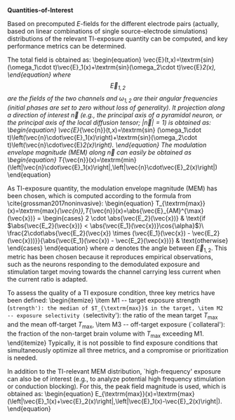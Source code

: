 **Quantities-of-Interest**

Based on precomputed $E$-fields for the different electrode pairs (actually, based on linear combinations of single source-electrode simulations) distributions of the relevant TI-exposure quantity can be computed, and key performance metrics can be determined.

The total field is obtained as:
\begin{equation}
    \vec{E}(t,x)=\textrm{sin} (\omega_1\cdot t)\vec{E}_1(x)+\textrm{sin}(\omega_2\cdot t)\vec{E}_2(x),
\end{equation}
where $$\vec{E}_{1,2}$$ are the fields of the two channels and $\omega_{1,2}$ are their angular frequencies (initial phases are set to zero without loss of generality). It projection along a direction of interest $\vec{n}$ (e.g., the principal axis of a pyramidal neuron, or the principal axis of the local diffusion tensor; $\left| \vec{n} \right| = 1$) is obtained as:
\begin{equation}
    \vec{E}_{\vec{n}}(t,x)=\textrm{sin} (\omega_1\cdot t)\left(\vec{n}\cdot\vec{E}_1(x)\right)+\textrm{sin}(\omega_2\cdot t)\left(\vec{n}\cdot\vec{E}_2(x)\right).
\end{equation}
The modulation envelope magnitude (MEM) along $\vec{n}$ can easily be obtained as \begin{equation}
    T_{\vec{n}}(x)=\textrm{min}(\left|\vec{n}\cdot\vec{E}_1(x)\right|,\left|\vec{n}\cdot\vec{E}_2(x)\right|)
\end{equation}

As TI-exposure quantity, the modulation envelope magnitude (MEM) has been chosen, which is computed according to the formula from \cite{grossman2017noninvasive}:
\begin{equation}
    T_{\textrm{max}}(x)=\textrm{max}_{\vec{n}}\,T_{\vec{n}}(x)=\abs{\vec{E}_{AM}^{\max}(\vec{x})} = 
    \begin{cases}
      2 \cdot \abs{\vec{E_2}(\vec{x})} & \text{if $\abs{\vec{E_2}(\vec{x})} < \abs{\vec{E_1}(\vec{x})}\cos{\alpha}$}\\
      \frac{2\cdot\abs{\vec{E_2}(\vec{x}) \times (\vec{E_1}(\vec{x}) - \vec{E_2}(\vec{x}))}}{\abs{\vec{E_1}(\vec{x}) - \vec{E_2}(\vec{x})}} & \text{otherwise}
    \end{cases}
\end{equation}
where $\alpha$ denotes the angle between $\vec{E}_{1,2}$. This metric has been chosen because it reproduces empirical observations, such as the neurons responding to the demodulated exposure and stimulation target moving towards the channel carrying less current when the current ratio is adapted.

To assess the quality of a TI exposure condition, three key metrics have been defined:
\begin{itemize}
    \item M1 -- target exposure strength (`strength'): the median of $T_{\textrm{max}}$ in the target,
    \item M2 -- exposure selectivity (`selectivity'): the ratio of the mean target $T_{\textrm{max}}$ and the mean off-target $T_{\textrm{max}}$,
    \item M3 -- off-target exposure (`collateral'): the fraction of the non-target brain volume with $T_{\textrm{max}}$ exceeding M1.
\end{itemize}
Typically, it is not possible to find exposure conditions that simultaneously optimize all three metrics, and a compromise or prioritization is needed.

In addition to the TI-relevant MEM distribution, `high-frequency' exposure can also be of interest (e.g., to analyze potential high frequency stimulation or conduction blocking). For this, the peak field magnitude is used, which is obtained as:
\begin{equation}
    E_{\textrm{max}}(x)=\textrm{max}(\left|\vec{E}_1(x)+\vec{E}_2(x)\right|,\left|\vec{E}_1(x)-\vec{E}_2(x)\right|).
\end{equation}
